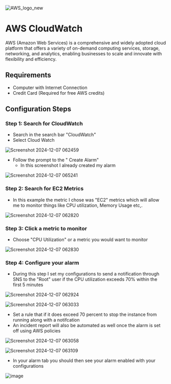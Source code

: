 <p align="center">
       
![AWS_logo_new](https://github.com/user-attachments/assets/a7a389ae-0c58-4096-afdf-d0586aaa44e3)

   

</p>

<h1>AWS CloudWatch </h1>
AWS (Amazon Web Services) is a comprehensive and widely adopted cloud platform that offers a variety of on-demand computing services, storage, networking, and analytics, enabling businesses to scale and innovate with flexibility and efficiency.

<h2>Requirements</h2>

- Computer with Internet Connection
- Credit Card (Required for free AWS credits)

<h2>Configuration Steps</h2>


<h3>Step 1: Search for CloudWatch</h3>

- Search in the search bar "CloudWatch" 
- Select Cloud Watch
  
![Screenshot 2024-12-07 062459](https://github.com/user-attachments/assets/bd413149-f6a6-40d3-ad5e-80f44dfc4f3a)


- Follow the prompt to the " Create Alarm" 
     - In this screenshot I already created my alarm
    
![Screenshot 2024-12-07 065241](https://github.com/user-attachments/assets/6597c4fe-8727-417f-88df-d8d890e01326)




<h3>Step 2: Search for EC2 Metrics </h3>

 - In this example the metric I chose was "EC2" metrics which will allow me to monitor things like CPU utilization, Memory Usage etc,.

![Screenshot 2024-12-07 062820](https://github.com/user-attachments/assets/5605ece4-ba84-47e1-b5c5-a8e4c94505ba)


<h3>Step 3: Click a metric to monitor </h3>

- Choose "CPU Utilization" or a metric you would want to monitor

![Screenshot 2024-12-07 062830](https://github.com/user-attachments/assets/9b4d0dd8-83fa-4451-98eb-d574c5a11a90)

<h3>Step 4: Configure your alarm </h3>

- During this step I set my configurations to send a notification through SNS to the "Root" user if the CPU utilization exceeds 70% within the first 5 minutes

![Screenshot 2024-12-07 062924](https://github.com/user-attachments/assets/828c0632-ee97-4de1-955d-d518c5346c73)

![Screenshot 2024-12-07 063033](https://github.com/user-attachments/assets/995eca96-be36-4327-948a-9f7fa4da2a0c)




- Set a rule that if it does exceed 70 percent to stop the instance from running along with a notifcation
- An incident report will also be automated as well once the alarm is set off using AWS policies
  
![Screenshot 2024-12-07 063058](https://github.com/user-attachments/assets/e696d728-57bb-4ec2-b7ca-18ef1808d50d)


![Screenshot 2024-12-07 063109](https://github.com/user-attachments/assets/88971dd7-9f92-4829-9b21-452d0805502d)


- In your alarm tab you should then see your alarm enabled with your configurations 

![image](https://github.com/user-attachments/assets/d740d83d-c1d9-4c39-a5f9-80c557fdae69)




